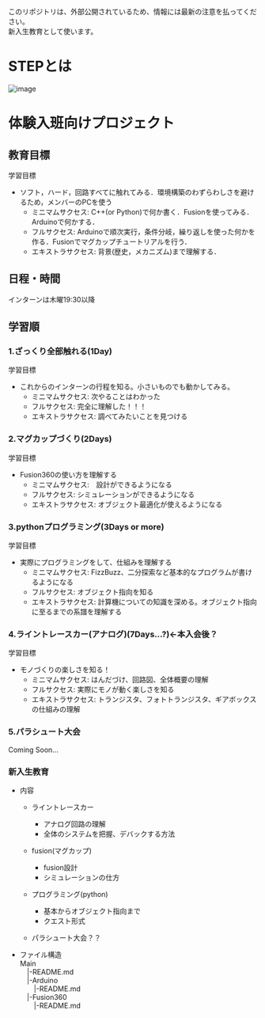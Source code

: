 このリポジトリは、外部公開されているため、情報には最新の注意を払ってください。  
新入生教育として使います。
# STEPとは

![image](https://user-images.githubusercontent.com/68739954/115715618-478f9e00-a3b3-11eb-8ae3-b702702adc88.png)
# 体験入班向けプロジェクト

  ## 教育目標
  学習目標
  - ソフト，ハード，回路すべてに触れてみる．環境構築のわずらわしさを避けるため，メンバーのPCを使う  
    - ミニマムサクセス:  C++(or Python)で何か書く．Fusionを使ってみる．Arduinoで何かする．
    - フルサクセス:  Arduinoで順次実行，条件分岐，繰り返しを使った何かを作る．Fusionでマグカップチュートリアルを行う．
    - エキストラサクセス:  背景(歴史，メカニズム)まで理解する．

  ## 日程・時間
  インターンは木曜19:30以降

 ## 学習順  
  ### 1.ざっくり全部触れる(1Day)
  学習目標
  - これからのインターンの行程を知る。小さいものでも動かしてみる。
    - ミニマムサクセス:  次やることはわかった
    - フルサクセス:  完全に理解した！！！
    - エキストラサクセス:  調べてみたいことを見つける
  
  ### 2.マグカップづくり(2Days)
  学習目標
  - Fusion360の使い方を理解する
    - ミニマムサクセス:　設計ができるようになる  
    - フルサクセス: シミュレーションができるようになる
    - エキストラサクセス: オブジェクト最適化が使えるようになる
    
  ### 3.pythonプログラミング(3Days or more)
  学習目標
  - 実際にプログラミングをして、仕組みを理解する
    - ミニマムサクセス: FizzBuzz、二分探索など基本的なプログラムが書けるようになる
    - フルサクセス: オブジェクト指向を知る
    - エキストラサクセス: 計算機についての知識を深める。オブジェクト指向に至るまでの系譜を理解する

  ### 4.ライントレースカー(アナログ)(7Days...?)←本入会後？
  学習目標
  - モノづくりの楽しさを知る！
    - ミニマムサクセス: はんだづけ、回路図、全体概要の理解
    - フルサクセス: 実際にモノが動く楽しさを知る
    - エキストラサクセス: トランジスタ、フォトトランジスタ、ギアボックスの仕組みの理解

  ### 5.パラシュート大会
  Coming Soon...
  
### 新入生教育
- 内容
  - ライントレースカー
    - アナログ回路の理解
    - 全体のシステムを把握、デバックする方法
    
  - fusion(マグカップ)
    - fusion設計
    - シミュレーションの仕方     
  
  - プログラミング(python)
    - 基本からオブジェクト指向まで
    - クエスト形式
    
  - パラシュート大会？？
    
- ファイル構造  
Main  
  &emsp;|-README.md  
  &emsp;|-Arduino  
  &emsp;&emsp;|-README.md  
  &emsp;|-Fusion360  
  &emsp;&emsp;|-README.md  
